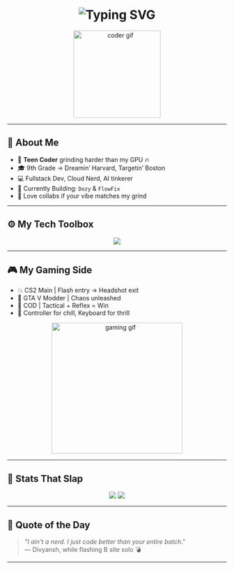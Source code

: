 <h1 align="center">
  <img src="https://readme-typing-svg.demolab.com?font=Fira+Code&size=30&pause=1000&color=00F7FF&center=true&vCenter=true&width=560&lines=Yo+I'm+Divyansh+Maurya!;Teen+Dev+%2B+Gamer+from+India;%F0%9F%87%BA%F0%9F%87%B8+%E2%9C%8C%EF%B8%8F" alt="Typing SVG" />
</h1>

<p align="center">
  <img src="https://media.giphy.com/media/xT9IgzoKnwFNmISR8I/giphy.gif" width="200px" alt="coder gif" />
</p>

---

## 🧠 About Me

- 👾 **Teen Coder** grinding harder than my GPU 🔥
- 🎓 9th Grade → Dreamin’ Harvard, Targetin’ Boston
- 💻 Fullstack Dev, Cloud Nerd, AI tinkerer
- 🚧 Currently Building: `Dozy` & `FlowFix`
- 🤝 Love collabs if your vibe matches my grind

---

## ⚙️ My Tech Toolbox

<div align="center">
  <img src="https://skillicons.dev/icons?i=html,css,js,react,nextjs,tailwind,java,python,nodejs,git,github,postgres,vscode&theme=dark" />
</div>

---

## 🎮 My Gaming Side

- 💥 CS2 Main | Flash entry → Headshot exit
- 🚓 GTA V Modder | Chaos unleashed
- 🔫 COD | Tactical + Reflex = Win
- 🤘 Controller for chill, Keyboard for thrill

<p align="center">
  <img src="https://media.giphy.com/media/26gslx6XgP6evG0y4/giphy.gif" width="300px" alt="gaming gif" />
</p>

---

## 🚀 Stats That Slap

<p align="center">
  <img src="https://github-readme-stats.vercel.app/api?username=divyanshMauryaaa&show_icons=true&theme=radical&hide=contribs&hide_title=false" />
  <img src="https://github-readme-stats.vercel.app/api/top-langs/?username=divyanshMauryaaa&layout=compact&theme=radical" />
</p>

---

## 🗿 Quote of the Day

> _"I ain't a nerd. I just code better than your entire batch."_  
> — Divyansh, while flashing B site solo 💣

---

<!--<p align="center">
  <img src="https://github-profile-trophy.vercel.app/?username=divyanshMauryaaa&theme=tokyonight&no-frame=true&title=Stars,Commits,Followers,Repos&margin-w=10" />
</p>-->
